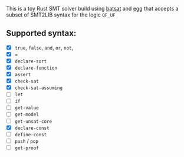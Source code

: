 This is a toy Rust SMT solver build using [batsat](https://github.com/c-cube/batsat) and [egg](https://github.com/dewert99/egg)
that accepts a subset of SMT2LIB syntax for the logic `QF_UF`

## Supported syntax:
- [x] `true`, `false`, `and`, `or`, `not`,
- [x] `=`
- [x] `declare-sort`
- [x] `declare-function`
- [x] `assert`
- [x] `check-sat`
- [x] `check-sat-assuming`
- [ ] `let`
- [ ] `if`
- [ ] `get-value`
- [ ] `get-model`
- [ ] `get-unsat-core`
- [x] `declare-const`
- [ ] `define-const`
- [ ] `push` / `pop`
- [ ] `get-proof`